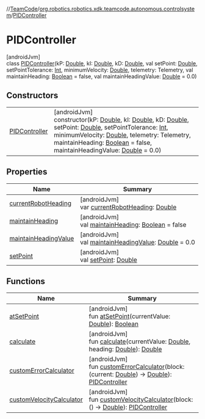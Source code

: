 //[TeamCode](../../../index.md)/[org.robotics.robotics.xdk.teamcode.autonomous.controlsystem](../index.md)/[PIDController](index.md)

# PIDController

[androidJvm]\
class [PIDController](index.md)(kP: [Double](https://kotlinlang.org/api/latest/jvm/stdlib/kotlin/-double/index.html), kI: [Double](https://kotlinlang.org/api/latest/jvm/stdlib/kotlin/-double/index.html), kD: [Double](https://kotlinlang.org/api/latest/jvm/stdlib/kotlin/-double/index.html), val setPoint: [Double](https://kotlinlang.org/api/latest/jvm/stdlib/kotlin/-double/index.html), setPointTolerance: [Int](https://kotlinlang.org/api/latest/jvm/stdlib/kotlin/-int/index.html), minimumVelocity: [Double](https://kotlinlang.org/api/latest/jvm/stdlib/kotlin/-double/index.html), telemetry: Telemetry, val maintainHeading: [Boolean](https://kotlinlang.org/api/latest/jvm/stdlib/kotlin/-boolean/index.html) = false, val maintainHeadingValue: [Double](https://kotlinlang.org/api/latest/jvm/stdlib/kotlin/-double/index.html) = 0.0)

## Constructors

| | |
|---|---|
| [PIDController](-p-i-d-controller.md) | [androidJvm]<br>constructor(kP: [Double](https://kotlinlang.org/api/latest/jvm/stdlib/kotlin/-double/index.html), kI: [Double](https://kotlinlang.org/api/latest/jvm/stdlib/kotlin/-double/index.html), kD: [Double](https://kotlinlang.org/api/latest/jvm/stdlib/kotlin/-double/index.html), setPoint: [Double](https://kotlinlang.org/api/latest/jvm/stdlib/kotlin/-double/index.html), setPointTolerance: [Int](https://kotlinlang.org/api/latest/jvm/stdlib/kotlin/-int/index.html), minimumVelocity: [Double](https://kotlinlang.org/api/latest/jvm/stdlib/kotlin/-double/index.html), telemetry: Telemetry, maintainHeading: [Boolean](https://kotlinlang.org/api/latest/jvm/stdlib/kotlin/-boolean/index.html) = false, maintainHeadingValue: [Double](https://kotlinlang.org/api/latest/jvm/stdlib/kotlin/-double/index.html) = 0.0) |

## Properties

| Name | Summary |
|---|---|
| [currentRobotHeading](current-robot-heading.md) | [androidJvm]<br>var [currentRobotHeading](current-robot-heading.md): [Double](https://kotlinlang.org/api/latest/jvm/stdlib/kotlin/-double/index.html) |
| [maintainHeading](maintain-heading.md) | [androidJvm]<br>val [maintainHeading](maintain-heading.md): [Boolean](https://kotlinlang.org/api/latest/jvm/stdlib/kotlin/-boolean/index.html) = false |
| [maintainHeadingValue](maintain-heading-value.md) | [androidJvm]<br>val [maintainHeadingValue](maintain-heading-value.md): [Double](https://kotlinlang.org/api/latest/jvm/stdlib/kotlin/-double/index.html) = 0.0 |
| [setPoint](set-point.md) | [androidJvm]<br>val [setPoint](set-point.md): [Double](https://kotlinlang.org/api/latest/jvm/stdlib/kotlin/-double/index.html) |

## Functions

| Name | Summary |
|---|---|
| [atSetPoint](at-set-point.md) | [androidJvm]<br>fun [atSetPoint](at-set-point.md)(currentValue: [Double](https://kotlinlang.org/api/latest/jvm/stdlib/kotlin/-double/index.html)): [Boolean](https://kotlinlang.org/api/latest/jvm/stdlib/kotlin/-boolean/index.html) |
| [calculate](calculate.md) | [androidJvm]<br>fun [calculate](calculate.md)(currentValue: [Double](https://kotlinlang.org/api/latest/jvm/stdlib/kotlin/-double/index.html), heading: [Double](https://kotlinlang.org/api/latest/jvm/stdlib/kotlin/-double/index.html)): [Double](https://kotlinlang.org/api/latest/jvm/stdlib/kotlin/-double/index.html) |
| [customErrorCalculator](custom-error-calculator.md) | [androidJvm]<br>fun [customErrorCalculator](custom-error-calculator.md)(block: (current: [Double](https://kotlinlang.org/api/latest/jvm/stdlib/kotlin/-double/index.html)) -&gt; [Double](https://kotlinlang.org/api/latest/jvm/stdlib/kotlin/-double/index.html)): [PIDController](index.md) |
| [customVelocityCalculator](custom-velocity-calculator.md) | [androidJvm]<br>fun [customVelocityCalculator](custom-velocity-calculator.md)(block: () -&gt; [Double](https://kotlinlang.org/api/latest/jvm/stdlib/kotlin/-double/index.html)): [PIDController](index.md) |
